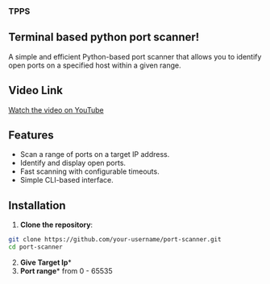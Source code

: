 ### TPPS

## Terminal based python port scanner!

A simple and efficient Python-based port scanner that allows you to identify open ports on a specified host within a given range.

## Video Link

[Watch the video on YouTube](https://youtu.be/-vnVpZgNbfoc)


##  Features
- Scan a range of ports on a target IP address.
- Identify and display open ports.
- Fast scanning with configurable timeouts.
- Simple CLI-based interface.

##  Installation

1. **Clone the repository**:

```bash
git clone https://github.com/your-username/port-scanner.git
cd port-scanner
```
2. **Give Target Ip***
3. **Port range***
     from 0 - 65535
